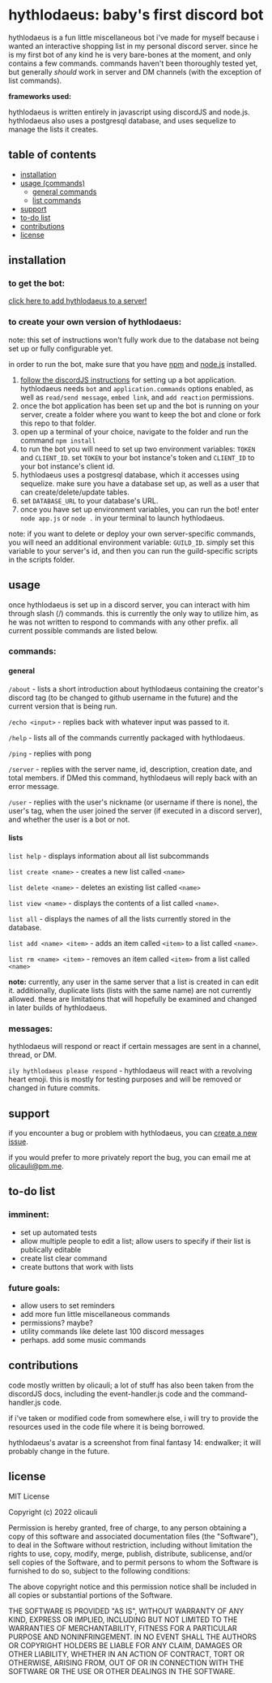 # hythlodaeus: baby's first discord bot

hythlodaeus is a fun little miscellaneous bot i've made for myself because i wanted an
interactive shopping list in my personal discord server. since he is my first
bot of any kind he is very bare-bones at the moment, and only contains a few 
commands. commands haven't been thoroughly tested yet, but generally *should* work
in server and DM channels (with the exception of list commands).

**frameworks used:**

hythlodaeus is written entirely in javascript using discordJS and node.js. hythlodaeus also uses a postgresql database, and uses sequelize to manage the lists it creates.

## table of contents
- [installation](#installation)
- [usage (commands)](#usage)
   * [general commands](#general)
   * [list commands](#lists)
- [support](#support)
- [to-do list](#to-do-list)
- [contributions](#contributions)
- [license](#license)

## installation

### to get the bot:
[click here to add hythlodaeus to a server!](https://discord.com/api/oauth2/authorize?client_id=930384652714246175&permissions=517544070208&scope=bot%20applications.commands)

### to create your own version of hythlodaeus:

note: this set of instructions won't fully work due to the database not being set up or fully configurable yet.

in order to run the bot, make sure that you have [npm](https://www.npmjs.com/) and [node.js](https://nodejs.org/en/) installed.

1. [follow the discordJS instructions](https://discordjs.guide/preparations/setting-up-a-bot-application.html#creating-your-bot)
   for setting up a bot application. hythlodaeus needs `bot` and `application.commands` options enabled, as well as `read/send message`,
   `embed link`, and `add reaction` permissions.
2. once the bot application has been set up and the bot is running on your server, create a folder 
   where you want to keep the bot and clone or fork this repo to that folder.
3. open up a terminal of your choice, navigate to the folder and run the command `npm install`
4. to run the bot you will need to set up two environment variables: `TOKEN` and `CLIENT_ID`.
   set `TOKEN` to your bot instance's token and `CLIENT_ID` to your bot instance's client id.
5. hythlodaeus uses a postgresql database, which it accesses using sequelize. make sure you have a database set up, as well as a user that can create/delete/update
tables.
6. set `DATABASE_URL` to your database's URL.
7. once you have set up environment variables, you can run the bot! enter `node app.js` or `node .` in your terminal 
   to launch hythlodaeus.

note: if you want to delete or deploy your own server-specific commands, you will need an additional environment variable:
`GUILD_ID`. simply set this variable to your server's id, and then you can run the guild-specific scripts in the scripts folder.

## usage

once hythlodaeus is set up in a discord server, you can interact with 
him through slash (/) commands. this is currently the only way to utilize him,
as he was not written to respond to commands with any other prefix.
all current possible commands are listed below.

### commands: 

#### general
`/about` - lists a short introduction about hythlodaeus containing the creator's
         discord tag (to be changed to github username in the future) and the 
         current version that is being run.

`/echo <input>` - replies back with whatever input was passed to it.

`/help` - lists all of the commands currently packaged with hythlodaeus.

`/ping` - replies with pong

`/server` - replies with the server name, id, description, creation date, and total members.
          if DMed this command, hythlodaeus will reply back with an error message.

`/user` - replies with the user's nickname (or username if there is none), the user's tag,
        when the user joined the server (if executed in a discord server), and whether
        the user is a bot or not.

#### lists

`list help` - displays information about all list subcommands

`list create <name>` - creates a new list called `<name>`

`list delete <name>` - deletes an existing list called `<name>`

`list view <name>` - displays the contents of a list called `<name>`.

`list all` - displays the names of all the lists currently stored in the database.

`list add <name> <item>` - adds an item called `<item>` to a list called `<name>`.

`list rm <name> <item>` - removes an item called `<item>` from a list called `<name>`

**note:** currently, any user in the same server that a list is created in can edit it.
additionally, duplicate lists (lists with the same name) are not currently allowed.
these are limitations that will hopefully be examined and changed in later builds of hythlodaeus.

### messages:

hythlodaeus will respond or react if certain messages are sent in a channel, thread, or DM. 

`ily hythlodaeus please respond` - hythlodaeus will react with a revolving heart emoji. this is mostly for 
testing purposes and will be removed or changed in future commits.

## support

if you encounter a bug or problem with hythlodaeus, you can [create a new issue](https://github.com/olicauli/oli-bot/issues).

if you would prefer to more privately report the bug, you can email me at <olicauli@pm.me>.

## to-do list

### imminent:
- set up automated tests
- allow multiple people to edit a list; allow users to specify
   if their list is publically editable
- create list clear command
- create buttons that work with lists

### future goals:

- allow users to set reminders
- add more fun little miscellaneous commands
- permissions? maybe?
- utility commands like delete last 100 discord messages
- perhaps. add some music commands

## contributions

code mostly written by olicauli; a lot of stuff has also been taken from the discordJS docs,
including the event-handler.js code and the command-handler.js code.

if i've taken or modified code from somewhere else, i will try to provide the resources used
in the code file where it is being borrowed.

hythlodaeus's avatar is a screenshot from final fantasy 14: endwalker; it will probably change 
in the future.

## license

MIT License

Copyright (c) 2022 olicauli

Permission is hereby granted, free of charge, to any person obtaining a copy
of this software and associated documentation files (the "Software"), to deal
in the Software without restriction, including without limitation the rights
to use, copy, modify, merge, publish, distribute, sublicense, and/or sell
copies of the Software, and to permit persons to whom the Software is
furnished to do so, subject to the following conditions:

The above copyright notice and this permission notice shall be included in all
copies or substantial portions of the Software.

THE SOFTWARE IS PROVIDED "AS IS", WITHOUT WARRANTY OF ANY KIND, EXPRESS OR
IMPLIED, INCLUDING BUT NOT LIMITED TO THE WARRANTIES OF MERCHANTABILITY,
FITNESS FOR A PARTICULAR PURPOSE AND NONINFRINGEMENT. IN NO EVENT SHALL THE
AUTHORS OR COPYRIGHT HOLDERS BE LIABLE FOR ANY CLAIM, DAMAGES OR OTHER
LIABILITY, WHETHER IN AN ACTION OF CONTRACT, TORT OR OTHERWISE, ARISING FROM,
OUT OF OR IN CONNECTION WITH THE SOFTWARE OR THE USE OR OTHER DEALINGS IN THE
SOFTWARE.
